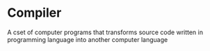# Compiler
A cset of computer programs that transforms source code written in programming language into another computer language
